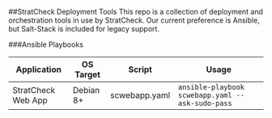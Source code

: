 ##StratCheck Deployment Tools
This repo is a collection of deployment and orchestration tools in use by StratCheck.  Our current preference is Ansible, but Salt-Stack is included for legacy support.

###Ansible Playbooks

| Application        | OS Target | Script         | Usage  
|--------------------|-----------|----------------|--------------------------------------------------|
| StratCheck Web App | Debian 8+ | scwebapp.yaml  | `ansible-playbook scwebapp.yaml --ask-sudo-pass` | 
